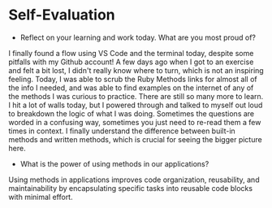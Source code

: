 # Self-Evaluation

- Reflect on your learning and work today. What are you most proud of?

I finally found a flow using VS Code and the terminal today, despite some pitfalls with my Github account! A few days ago when I got to an exercise and felt a bit lost, I didn't really know where to turn, which is not an inspiring feeling. Today, I was able to scrub the Ruby Methods links for almost all of the info I needed, and was able to find examples on the internet of any of the methods I was curious to practice. There are still so many more to learn. I hit a lot of walls today, but I powered through and talked to myself out loud to breakdown the logic of what I was doing. Sometimes the questions are worded in a confusing way, sometimes you just need to re-read them a few times in context. I finally understand the difference between built-in methods and written methods, which is crucial for seeing the bigger picture here. 

- What is the power of using methods in our applications?

Using methods in applications improves code organization, reusability, and maintainability by encapsulating specific tasks into reusable code blocks with minimal effort. 
